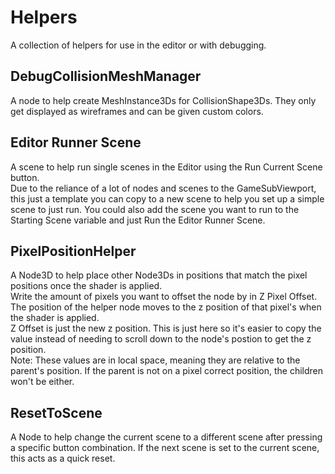 # Helpers
A collection of helpers for use in the editor or with debugging.

## DebugCollisionMeshManager
A node to help create MeshInstance3Ds for CollisionShape3Ds. They only get displayed as wireframes 
and can be given custom colors.

## Editor Runner Scene
A scene to help run single scenes in the Editor using the Run Current Scene button.<br>
Due to the reliance of a lot of nodes and scenes to the GameSubViewport, this just a template you 
can copy to a new scene to help you set up a simple scene to just run. You could also add the 
scene you want to run to the Starting Scene variable and just Run the Editor Runner Scene.

## PixelPositionHelper
A Node3D to help place other Node3Ds in positions that match the pixel positions once the shader is applied.<br>
Write the amount of pixels you want to offset the node by in Z Pixel Offset. The position of the 
helper node moves to the z position of that pixel's when the shader is applied.<br>
Z Offset is just the new z position. This is just here so it's easier to copy the value instead of 
needing to scroll down to the node's postion to get the z position.<br>
Note: These values are in local space, meaning they are relative to the parent's position. If the 
parent is not on a pixel correct position, the children won't be either.

## ResetToScene
A Node to help change the current scene to a different scene after pressing a specific button
combination. If the next scene is set to the current scene, this acts as a quick reset.
